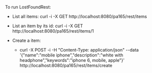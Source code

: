 To run LostFoundRest:

* List all items: curl -i -X GET http://localhost:8080/pa165/rest/items
* List an item by its id: curl -i -X GET http://localhost:8080/pa165/rest/items/1

* Create a item:
    * curl -X POST -i -H "Content-Type: application/json" --data '{"name":"mobile iphone","description":"white with    headphone","keywords":"iphone 6, mobile, apple"}' http://localhost:8080/pa165/rest/items/create
 
